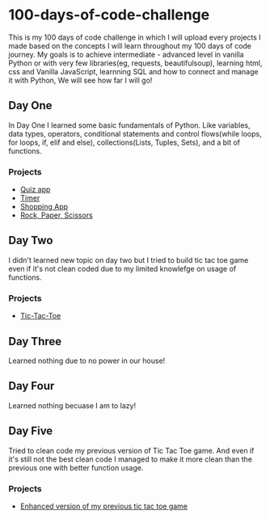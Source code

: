 # 100-days-of-code-challenge
This is my 100 days of code challenge in which I will upload every projects I made based on the concepts I will learn throughout my 100 days of code journey. My goals is to achieve intermediate - advanced level in vanilla Python or with very few libraries(eg, requests, beautifulsoup), learning html, css and Vanilla JavaScript, learnning SQL and how to connect and manage it with Python, We will see how far I will go!

## Day One
In Day One I learned some basic fundamentals of Python. Like variables, data types, operators, conditional statements and control flows(while loops, for loops, if, elif and else), collections(Lists, Tuples, Sets), and a bit of functions.
### Projects
- [Quiz app](https://github.com/SamiAlex2005/100-days-of-code-challenge/blob/main/Day%20One/quiz_game.py)
- [Timer](https://github.com/SamiAlex2005/100-days-of-code-challenge/blob/main/Day%20One/timer.py)
- [Shopping App](https://github.com/SamiAlex2005/100-days-of-code-challenge/blob/main/Day%20One/shopping_app.py)
- [Rock, Paper, Scissors](https://github.com/SamiAlex2005/100-days-of-code-challenge/blob/main/Day%20One/rps.py)
## Day Two
I didn't learned new topic on day two but I tried to build tic tac toe game even if it's not clean coded due to my limited knowlefge on usage of functions.
### Projects
- [Tic-Tac-Toe](https://github.com/SamiAlex2005/100-days-of-code-challenge/blob/main/Day%20Two/tic-tac-toe.py)
## Day Three
Learned nothing due to no power in our house!
## Day Four
Learned nothing becuase I am to lazy!
## Day Five
Tried to clean code my previous version of Tic Tac Toe game. And even if it's still not the best clean code I managed to make it more clean than the previous one with better function usage.
### Projects
- [Enhanced version of my previous tic tac toe game](https://github.com/SamiAlex2005/100-days-of-code-challenge/edit/main/Day%20Five/enhanced-tic-tac-toe.py)

